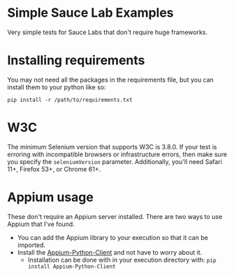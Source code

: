 # Simple Sauce Lab Examples
Very simple tests for Sauce Labs that don't require huge frameworks.

# Installing requirements
You may not need all the packages in the requirements file, but you can install them to your python like so:

```
pip install -r /path/to/requirements.txt
```

# W3C
The minimum Selenium version that supports W3C is 3.8.0. If your test is erroring with incompatible browsers or infrastructure errors, then make sure you specify the `seleniumVersion` parameter.
Additionally, you'll need Safari 11+, Firefox 53+, or Chrome 61+.

# Appium usage
These don't require an Appium server installed. There are two ways to use Appium that I've found.

* You can add the Appium library to your execution so that it can be imported.
* Install the [Appium-Python-Client](https://pypi.org/project/Appium-Python-Client/) and not have to worry about it.
  *  Installation can be done with in your execution directory with: ```pip install Appium-Python-Client```